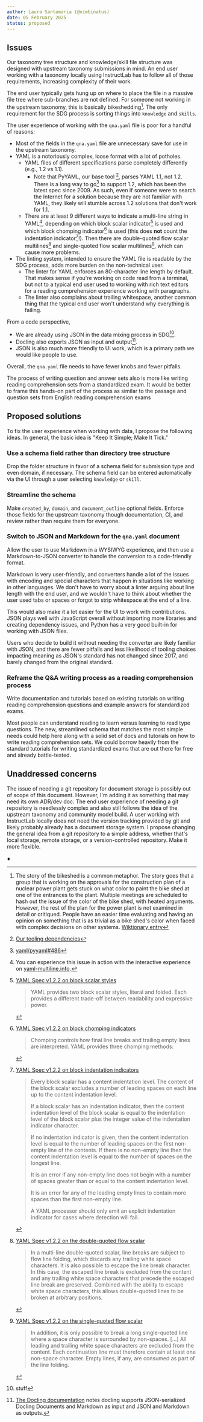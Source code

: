 ```yaml
---
author: Laura Santamaria (@nimbinatus)
date: 05 February 2025
status: proposed
---
```


## Issues

Our taxonomy tree structure and knowledge/skill file structure was designed with upstream taxonomy submissions in mind. An end user working with a taxonomy locally using InstructLab has to follow all of those requirements, increasing complexity of their work.

The end user typically gets hung up on where to place the file in a massive file tree where sub-branches are not defined. For someone not working in the upstream taxonomy, this is basically bikeshedding[^bike shed]. The only requirement for the SDG process is sorting things into `knowledge` and `skills`.

The user experience of working with the `qna.yaml` file is poor for a handful of reasons:

- Most of the fields in the `qna.yaml` file are unnecessary save for use in the upstream taxonomy.
- YAML is a notoriously complex, loose format with a lot of potholes.
  - YAML files of different specifications parse completely differently (e.g., 1.2 vs 1.1).
    - Note that PyYAML, our base tool [^tooling], parses YAML 1.1, not 1.2. There is a long way to go[^PyYAML] to support 1.2, which has been the latest spec since 2009. As such, even if someone were to search the Internet for a solution because they are not familiar with YAML, they likely will stumble across 1.2 solutions that don't work for 1.1.
  - There are at least 9 different ways to indicate a multi-line string in YAML[^9 ways], depending on which block scalar indicator[^block scalar] is used and which block chomping indicator[^block chomping] is used (this does **not** count the indentation indicator[^block indentation]!). Then there are double-quoted flow scalar multilines[^double quoted flow scalar] and single-quoted flow scalar multilines[^single quoted flow scalar], which can cause more problems.
- The linting system, intended to ensure the YAML file is readable by the SDG process, adds more burden on the non-technical user.
  - The linter for YAML enforces an 80-character line length by default. That makes sense if you're working on code read from a terminal, but not to a typical end user used to working with rich text editors for a reading comprehension experience working with paragraphs.
  - The linter also complains about trailing whitespace, another common thing that the typical end user won't understand why everything is failing.

From a code perspective,

- We are already using JSON in the data mixing process in SDG[^data mixing].
- Docling also exports JSON as input and output[^docling].
- JSON is also much more friendly to UI work, which is a primary path we would like people to use.

Overall, the `qna.yaml` file needs to have fewer knobs and fewer pitfalls.

The process of writing question and answer sets also is more like writing reading comprehension sets from a standardized exam. It would be better to frame this hands-on part of the process as similar to the passage and question sets from English reading comprehension exams

## Proposed solutions

To fix the user experience when working with data, I propose the following ideas. In general, the basic idea is "Keep It Simple; Make It Tick."

### Use a schema field rather than directory tree structure

Drop the folder structure in favor of a schema field for submission type and even domain, if necessary. The schema field can be entered automatically via the UI through a user selecting `knowledge` or `skill`.

### Streamline the schema

Make `created_by`, `domain`, and `document_outline` optional fields. Enforce those fields for the upstream taxonomy though documentation, CI, and review rather than require them for everyone.

### Switch to JSON and Markdown for the `qna.yaml` document

Allow the user to use Markdown in a WYSIWYG experience, and then use a Markdown-to-JSON converter to handle the conversion to a code-friendly format.

Markdown is very user-friendly, and converters handle a lot of the issues with encoding and special characters that happen in situations like working in other languages. We don't have to worry about a linter arguing about line length with the end user, and we wouldn't have to think about whether the user used tabs or spaces or forgot to strip whitespace at the end of a line.

This would also make it a lot easier for the UI to work with contributions. JSON plays well with JavaScript overall without importing more libraries and creating dependency issues, and Python has a very good built-in for working with JSON files.

Users who decide to build it without needing the converter are likely familiar with JSON, and there are fewer pitfalls and less likelihood of tooling choices impacting meaning as JSON's standard has not changed since 2017, and barely changed from the original standard.

### Reframe the Q&A writing process as a reading comprehension process

Write documentation and tutorials based on existing tutorials on writing reading comprehension questions and example answers for standardized exams.

Most people can understand reading to learn versus learning to read type questions. The new, streamlined schema that matches the most simple needs could help here along with a solid set of docs and tutorials on how to write reading comprehension sets. We could borrow heavily from the standard tutorials for writing standardized exams that are out there for free and already battle-tested.

## Unaddressed concerns

The issue of needing a git repository for document storage is possibly out of scope of this document. However, I'm adding it as something that may need its own ADR/dev doc. The end user experience of needing a git repository is needlessly complex and also still follows the idea of the upstream taxonomy and community model build. A user working with InstructLab locally does not need the version tracking provided by git and likely probably already has a document storage system. I propose changing the general idea from a git repository to a simple address, whether that's local storage, remote storage, or a version-controlled repository. Make it more flexible.

∎

[^bike shed]: The story of the bikeshed is a common metaphor. The story goes that a group that is working on the approvals for the construction plan of a nuclear power plant gets stuck on what color to paint the bike shed at one of the entrances to the plant. Multiple meetings are scheduled to hash out the issue of the color of the bike shed, with heated arguments. However, the rest of the plan for the power plant is not examined in detail or critiqued. People have an easier time evaluating and having an opinion on something that is as trivial as a bike shed's color when faced with complex decisions on other systems. [Wiktionary entry](https://en.wiktionary.org/wiki/bikeshedding)
[^9 ways]: You can experience this issue in action with the interactive experience on [yaml-multiline.info](https://yaml-multiline.info/).
[^block scalar]: [YAML Spec v1.2.2 on block scalar styles](https://yaml.org/spec/1.2.2/#81-block-scalar-styles)
    > YAML provides two block scalar styles, literal and folded. Each provides a different trade-off between readability and expressive power.
[^block chomping]: [YAML Spec v1.2.2 on block chomping indicators](https://yaml.org/spec/1.2.2/#8112-block-chomping-indicator)
    > Chomping controls how final line breaks and trailing empty lines are interpreted. YAML provides three chomping methods:
[^block indentation]: [YAML Spec v1.2.2 on block indentation indicators](https://yaml.org/spec/1.2.2/#8111-block-indentation-indicator)
    > Every block scalar has a content indentation level. The content of the block scalar excludes a number of leading spaces on each line up to the content indentation level.
    >
    > If a block scalar has an indentation indicator, then the content indentation level of the block scalar is equal to the indentation level of the block scalar plus the integer value of the indentation indicator character.
    >
    > If no indentation indicator is given, then the content indentation level is equal to the number of leading spaces on the first non-empty line of the contents. If there is no non-empty line then the content indentation level is equal to the number of spaces on the longest line.
    >
    >It is an error if any non-empty line does not begin with a number of spaces greater than or equal to the content indentation level.
    >
    >It is an error for any of the leading empty lines to contain more spaces than the first non-empty line.
    >
    >A YAML processor should only emit an explicit indentation indicator for cases where detection will fail.
[^double quoted flow scalar]: [YAML Spec v1.2.2 on the double-quoted flow scalar](https://yaml.org/spec/1.2.2/#double-quoted-style)
    > In a multi-line double-quoted scalar, line breaks are subject to flow line folding, which discards any trailing white space characters. It is also possible to escape the line break character. In this case, the escaped line break is excluded from the content and any trailing white space characters that precede the escaped line break are preserved. Combined with the ability to escape white space characters, this allows double-quoted lines to be broken at arbitrary positions.
[^single quoted flow scalar]: [YAML Spec v1.2.2 on the single-quoted flow scalar](https://yaml.org/spec/1.2.2/#single-quoted-style)
    > In addition, it is only possible to break a long single-quoted line where a space character is surrounded by non-spaces. [...] All leading and trailing white space characters are excluded from the content. Each continuation line must therefore contain at least one non-space character. Empty lines, if any, are consumed as part of the line folding.
[^data mixing]: stuff
[^docling]: [The Docling documentation](https://ds4sd.github.io/docling/supported_formats/) notes docling supports JSON-serialized Docling Documents and Markdown as input and JSON and Markdown as outputs.
[^PyYAML]: [yaml/pyyaml#486](https://github.com/yaml/pyyaml/issues/486)
[^tooling]: [Our tooling dependencies](https://github.com/instructlab/schema/blob/main/pyproject.toml#L27-L30) 